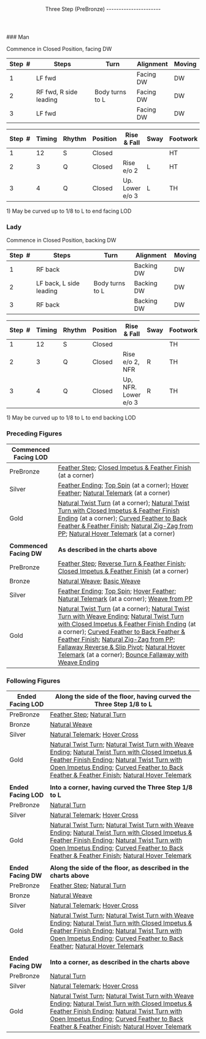 <header>Three Step (PreBronze)
----------------------

 </header>### Man

Commence in Closed Position, facing DW

 | **Step<span style="color:white">\_</span>\#** | **Steps** | **Turn** | **Alignment** | **Moving** |
|---|---|---|---|---|
| 1 | LF fwd |  | Facing DW | DW |
| 2 | RF fwd, R side leading | Body turns to L | Facing DW | DW |
| 3 | LF fwd |  | Facing DW | DW |

 | **Step<span style="color:white">\_</span>\#** | **Timing** | **Rhythm** | **Position** | **Rise &amp; Fall** | **Sway** | **Footwork** |
|---|---|---|---|---|---|---|
| 1 | 12 | S | Closed |  |  | HT |
| 2 | 3 | Q | Closed | Rise e/o 2 | L | HT |
| 3 | 4 | Q | Closed | Up. Lower e/o 3 | L | TH |

1\) May be curved up to 1/8 to L to end facing LOD

### Lady

Commence in Closed Position, backing DW

 | **Step<span style="color:white">\_</span>\#** | **Steps** | **Turn** | **Alignment** | **Moving** |
|---|---|---|---|---|
| 1 | RF back |  | Backing DW | DW |
| 2 | LF back, L side leading | Body turns to L | Backing DW | DW |
| 3 | RF back |  | Backing DW | DW |

 | **Step<span style="color:white">\_</span>\#** | **Timing** | **Rhythm** | **Position** | **Rise &amp; Fall** | **Sway** | **Footwork** |
|---|---|---|---|---|---|---|
| 1 | 12 | S | Closed |  |  | TH |
| 2 | 3 | Q | Closed | Rise e/o 2, NFR | R | TH |
| 3 | 4 | Q | Closed | Up, NFR. Lower e/o 3 | R | TH |

1\) May be curved up to 1/8 to L to end backing LOD

### Preceding Figures

 | **Commenced Facing LOD** |  |
|---|---|
| PreBronze | [Feather Step](feather_step.md); [Closed Impetus &amp; Feather Finish](closed_impetus.md) (at a corner) |
| Silver | [Feather Ending](feather_ending.md); [Top Spin](top_spin.md) (at a corner); [Hover Feather](hover_feather.md); [Natural Telemark](natural_telemark.md) (at a corner) |
| Gold | [Natural Twist Turn](twist_turn.md) (at a corner); [Natural Twist Turn with Closed Impetus &amp; Feather Finish Ending](twist_turn_closed_impetus.md) (at a corner); [Curved Feather to Back Feather &amp; Feather Finish](curved_feather_back.md); [Natural Zig-Zag from PP](zig_zag.md); [Natural Hover Telemark](natural_hover_telemark.md) (at a corner) |
|  |  |
| **Commenced Facing DW** | **As described in the charts above** |
| PreBronze | [Feather Step](feather_step.md); [Reverse Turn &amp; Feather Finish](reverse_turn.md); [Closed Impetus &amp; Feather Finish](closed_impetus.md) (at a corner) |
| Bronze | [Natural Weave](natural_weave.md); [Basic Weave](basic_weave.md) |
| Silver | [Feather Ending](feather_ending.md); [Top Spin](top_spin.md); [Hover Feather](hover_feather.md); [Natural Telemark](natural_telemark.md) (at a corner); [Weave from PP](weave_from_pp.md) |
| Gold | [Natural Twist Turn](twist_turn.md) (at a corner); [Natural Twist Turn with Weave Ending](twist_turn_weave.md); [Natural Twist Turn with Closed Impetus &amp; Feather Finish Ending](twist_turn_closed_impetus.md) (at a corner); [Curved Feather to Back Feather &amp; Feather Finish](curved_feather_back.md); [Natural Zig-Zag from PP](zig_zag.md); [Fallaway Reverse &amp; Slip Pivot](fallaway_reverse.md); [Natural Hover Telemark](natural_hover_telemark.md) (at a corner); [Bounce Fallaway with Weave Ending](bounce_fallaway.md) |

### Following Figures

 | **Ended Facing LOD** | **Along the side of the floor, having curved the Three Step 1/8 to L** |
|---|---|
| PreBronze | [Feather Step](feather_step.md); [Natural Turn](natural_turn.md) |
| Bronze | [Natural Weave](natural_weave.md) |
| Silver | [Natural Telemark](natural_telemark.md); [Hover Cross](hover_cross.md) |
| Gold | [Natural Twist Turn](twist_turn.md); [Natural Twist Turn with Weave Ending](twist_turn_weave.md); [Natural Twist Turn with Closed Impetus &amp; Feather Finish Ending](twist_turn_closed_impetus.md); [Natural Twist Turn with Open Impetus Ending](twist_turn_open_impetus.md); [Curved Feather to Back Feather &amp; Feather Finish](curved_feather_back.md); [Natural Hover Telemark](natural_hover_telemark.md) |
|  |  |
| **Ended Facing LOD** | **Into a corner, having curved the Three Step 1/8 to L** |
| PreBronze | [Natural Turn](natural_turn.md) |
| Silver | [Natural Telemark](natural_telemark.md); [Hover Cross](hover_cross.md) |
| Gold | [Natural Twist Turn](twist_turn.md); [Natural Twist Turn with Weave Ending](twist_turn_weave.md); [Natural Twist Turn with Closed Impetus &amp; Feather Finish Ending](twist_turn_closed_impetus.md); [Natural Twist Turn with Open Impetus Ending](twist_turn_open_impetus.md); [Curved Feather to Back Feather &amp; Feather Finish](curved_feather_back.md); [Natural Hover Telemark](natural_hover_telemark.md) |
|  |  |
| **Ended Facing DW** | **Along the side of the floor, as described in the charts above** |
| PreBronze | [Feather Step](feather_step.md); [Natural Turn](natural_turn.md) |
| Bronze | [Natural Weave](natural_weave.md) |
| Silver | [Natural Telemark](natural_telemark.md); [Hover Cross](hover_cross.md) |
| Gold | [Natural Twist Turn](twist_turn.md); [Natural Twist Turn with Weave Ending](twist_turn_weave.md); [Natural Twist Turn with Closed Impetus &amp; Feather Finish Ending](twist_turn_closed_impetus.md); [Natural Twist Turn with Open Impetus Ending](twist_turn_open_impetus.md); [Curved Feather to Back Feather](curved_feather_back.md); [Natural Hover Telemark](natural_hover_telemark.md) |
|  |  |
| **Ended Facing DW** | **Into a corner, as described in the charts above** |
| PreBronze | [Natural Turn](natural_turn.md) |
| Silver | [Natural Telemark](natural_telemark.md); [Hover Cross](hover_cross.md) |
| Gold | [Natural Twist Turn](twist_turn.md); [Natural Twist Turn with Weave Ending](twist_turn_weave.md); [Natural Twist Turn with Closed Impetus &amp; Feather Finish Ending](twist_turn_closed_impetus.md); [Natural Twist Turn with Open Impetus Ending](twist_turn_open_impetus.md); [Curved Feather to Back Feather &amp; Feather Finish](curved_feather_back.md); [Natural Hover Telemark](natural_hover_telemark.md) |